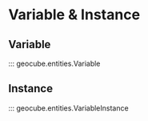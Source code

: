 # Variable & Instance
## Variable
::: geocube.entities.Variable

## Instance
::: geocube.entities.VariableInstance
